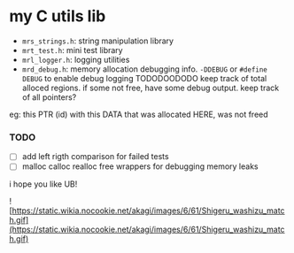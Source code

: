 # my C utils lib

- `mrs_strings.h`: string manipulation library
- `mrt_test.h`: mini test library 
- `mrl_logger.h`: logging utilities 
- `mrd_debug.h`: memory allocation debugging info. `-DDEBUG` or `#define DEBUG` to enable debug logging
    TODODOODODO keep track of total alloced regions. if some not free, have some debug output.
    keep track of all pointers?

eg: this PTR (id) with this DATA that was allocated HERE, was not freed

### TODO
- [ ] add left rigth comparison for failed tests 
- [ ] malloc calloc realloc free wrappers for debugging memory leaks

i hope you like UB!


![https://static.wikia.nocookie.net/akagi/images/6/61/Shigeru_washizu_match.gif](https://static.wikia.nocookie.net/akagi/images/6/61/Shigeru_washizu_match.gif)
